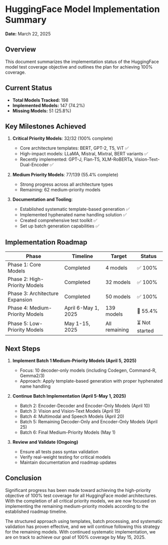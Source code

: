 # HuggingFace Model Implementation Summary

**Date:** March 22, 2025

## Overview

This document summarizes the implementation status of the HuggingFace model test coverage objective and outlines the plan for achieving 100% coverage.

## Current Status

- **Total Models Tracked:** 198
- **Implemented Models:** 147 (74.2%)
- **Missing Models:** 51 (25.8%)

## Key Milestones Achieved

1. **Critical Priority Models**: 32/32 (100% complete)
   - Core architecture templates: BERT, GPT-2, T5, ViT ✅
   - High-impact models: LLaMA, Mistral, Mixtral, BERT variants ✅
   - Recently implemented: GPT-J, Flan-T5, XLM-RoBERTa, Vision-Text-Dual-Encoder ✅

2. **Medium Priority Models**: 77/139 (55.4% complete)
   - Strong progress across all architecture types
   - Remaining: 62 medium-priority models

3. **Documentation and Tooling**:
   - Established systematic template-based generation ✅
   - Implemented hyphenated name handling solution ✅
   - Created comprehensive test toolkit ✅
   - Set up batch generation capabilities ✅

## Implementation Roadmap

| Phase | Timeline | Target | Status |
|-------|----------|--------|--------|
| Phase 1: Core Models | Completed | 4 models | ✅ 100% |
| Phase 2: High-Priority Models | Completed | 32 models | ✅ 100% |
| Phase 3: Architecture Expansion | Completed | 50 models | ✅ 100% |
| Phase 4: Medium-Priority Models | April 6-May 1, 2025 | 139 models | 🔄 55.4% |
| Phase 5: Low-Priority Models | May 1-15, 2025 | All remaining | ⏳ Not started |

## Next Steps

1. **Implement Batch 1 Medium-Priority Models (April 5, 2025)**
   - Focus: 10 decoder-only models (including Codegen, Command-R, Gemma2/3)
   - Approach: Apply template-based generation with proper hyphenated name handling

2. **Continue Batch Implementation (April 5-May 1, 2025)**
   - Batch 2: Encoder-Decoder and Encoder-Only Models (April 10)
   - Batch 3: Vision and Vision-Text Models (April 15)
   - Batch 4: Multimodal and Speech Models (April 20)
   - Batch 5: Remaining Decoder-Only and Encoder-Only Models (April 25)
   - Batch 6: Final Medium-Priority Models (May 1)

3. **Review and Validate (Ongoing)**
   - Ensure all tests pass syntax validation
   - Verify real-weight testing for critical models
   - Maintain documentation and roadmap updates

## Conclusion

Significant progress has been made toward achieving the high-priority objective of 100% test coverage for all HuggingFace model architectures. With the completion of all critical priority models, we are now focused on implementing the remaining medium-priority models according to the established roadmap timeline.

The structured approach using templates, batch processing, and systematic validation has proven effective, and we will continue following this strategy for the remaining models. With continued systematic implementation, we are on track to achieve our goal of 100% coverage by May 15, 2025.
